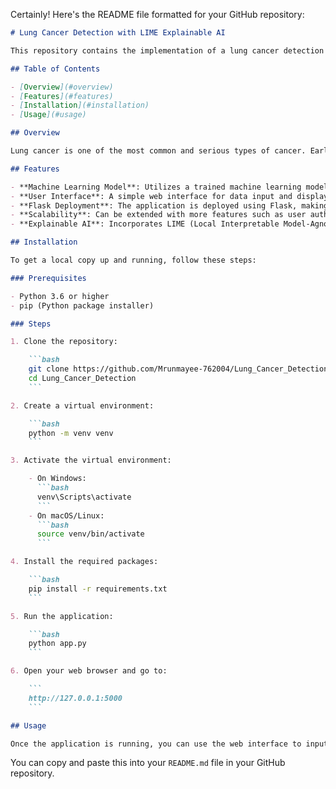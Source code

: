 Certainly! Here's the README file formatted for your GitHub repository:

```markdown
# Lung Cancer Detection with LIME Explainable AI

This repository contains the implementation of a lung cancer detection system. The project uses deep learning techniques to predict the presence of lung cancer based on a given dataset. The system is built using Python and deployed using Flask, a micro web framework. The application also incorporates LIME (Local Interpretable Model-Agnostic Explanations) to provide Explainable AI capabilities, allowing users to understand the reasoning behind the model's predictions.

## Table of Contents

- [Overview](#overview)
- [Features](#features)
- [Installation](#installation)
- [Usage](#usage)

## Overview

Lung cancer is one of the most common and serious types of cancer. Early detection can significantly increase the chances of successful treatment. This project aims to aid in the early detection of lung cancer by leveraging machine learning models to analyze patient data and predict the likelihood of lung cancer. The application is deployed using Flask and provides a web interface for users to input patient data and receive predictions about lung cancer presence.

## Features

- **Machine Learning Model**: Utilizes a trained machine learning model to predict lung cancer.
- **User Interface**: A simple web interface for data input and displaying results.
- **Flask Deployment**: The application is deployed using Flask, making it easy to run and maintain.
- **Scalability**: Can be extended with more features such as user authentication, more detailed analysis, and visualization of results.
- **Explainable AI**: Incorporates LIME (Local Interpretable Model-Agnostic Explanations) to provide explanations for the model's predictions, enhancing transparency and interpretability.

## Installation

To get a local copy up and running, follow these steps:

### Prerequisites

- Python 3.6 or higher
- pip (Python package installer)

### Steps

1. Clone the repository:

    ```bash
    git clone https://github.com/Mrunmayee-762004/Lung_Cancer_Detection.git
    cd Lung_Cancer_Detection
    ```

2. Create a virtual environment:

    ```bash
    python -m venv venv
    ```

3. Activate the virtual environment:

    - On Windows:
      ```bash
      venv\Scripts\activate
      ```
    - On macOS/Linux:
      ```bash
      source venv/bin/activate
      ```

4. Install the required packages:

    ```bash
    pip install -r requirements.txt
    ```

5. Run the application:

    ```bash
    python app.py
    ```

6. Open your web browser and go to:

    ```
    http://127.0.0.1:5000
    ```

## Usage

Once the application is running, you can use the web interface to input patient data. The application will process the data and provide a prediction about the likelihood of lung cancer. Additionally, the LIME Explainable AI feature will provide explanations for the model's predictions, allowing users to understand the reasoning behind the results.
```

You can copy and paste this into your `README.md` file in your GitHub repository.
